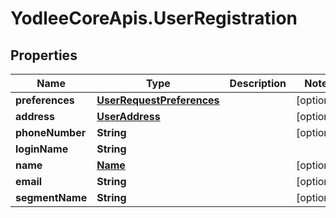 # YodleeCoreApis.UserRegistration

## Properties
Name | Type | Description | Notes
------------ | ------------- | ------------- | -------------
**preferences** | [**UserRequestPreferences**](UserRequestPreferences.md) |  | [optional] 
**address** | [**UserAddress**](UserAddress.md) |  | [optional] 
**phoneNumber** | **String** |  | [optional] 
**loginName** | **String** |  | 
**name** | [**Name**](Name.md) |  | [optional] 
**email** | **String** |  | [optional] 
**segmentName** | **String** |  | [optional] 
